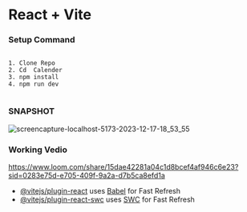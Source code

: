 # React + Vite
### Setup Command
```

1. Clone Repo
2. Cd  Calender
3. npm install
4. npm run dev


```




### SNAPSHOT
![screencapture-localhost-5173-2023-12-17-18_53_55](https://github.com/creator79/Calender/assets/72148636/5dfc8194-5afa-40fc-9e2d-4753c8754224)

### Working Vedio
https://www.loom.com/share/15dae42281a04c1d8bcef4af946c6e23?sid=0283e75d-e705-409f-9a2a-d7b5ca8efd1a

- [@vitejs/plugin-react](https://github.com/vitejs/vite-plugin-react/blob/main/packages/plugin-react/README.md) uses [Babel](https://babeljs.io/) for Fast Refresh
- [@vitejs/plugin-react-swc](https://github.com/vitejs/vite-plugin-react-swc) uses [SWC](https://swc.rs/) for Fast Refresh
